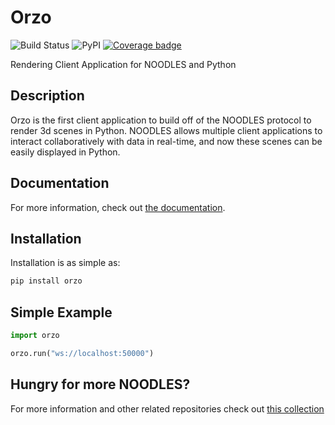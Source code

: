 # Orzo

![Build Status](https://github.com/InsightCenterNoodles/Orzo/workflows/CI/badge.svg)
![PyPI](https://img.shields.io/pypi/v/Orzo)
[![Coverage badge](https://img.shields.io/endpoint?url=https://raw.githubusercontent.com/InsightCenterNoodles/Orzo/python-coverage-comment-action-data/endpoint.json&color=red)](https://htmlpreview.github.io/?https://github.com/InsightCenterNoodles/Penne/blob/python-coverage-comment-action-data/htmlcov/index.html)


Rendering Client Application for NOODLES and Python

## Description
Orzo is the first client application to build off of the NOODLES protocol to render 3d scenes in Python. NOODLES allows multiple client
applications to interact collaboratively with data in real-time, and now these scenes can be easily displayed in Python.


## Documentation

For more information, check out [the documentation](https://insightcenternoodles.github.io/Orzo/).


## Installation

Installation is as simple as:

```bash
pip install orzo
```

## Simple Example

```python
import orzo

orzo.run("ws://localhost:50000")

```

## Hungry for more NOODLES?
For more information and other related repositories check out [this collection](https://github.com/InsightCenterNoodles)

